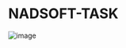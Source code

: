# NADSOFT-TASK
![image](https://github.com/manishkr108/NADSOFT-TASK/assets/30972053/88893539-e93b-4e52-a161-7e1e074d6924)
